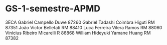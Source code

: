 # GS-1-semestre-APMD

3ECA
Gabriel Campello Duwe 87260
Gabriel Tadashi Coimbra Higuti RM 87351
João Victor Belletati RM 88410
Luca Ferreira Vilera Ramos RM 88060
Vinícius Ribeiro Micarelli R 86868
William Hideyuki Yamane Huang RM 87382
